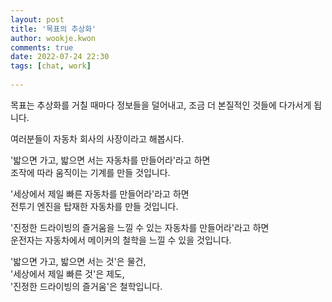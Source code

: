 ```yaml
---  
layout: post  
title: '목표의 추상화'  
author: wookje.kwon  
comments: true  
date: 2022-07-24 22:30  
tags: [chat, work]  
  
---  
```


목표는 추상화를 거칠 때마다 정보들을 덜어내고, 조금 더 본질적인 것들에 다가서게 됩니다.  

여러분들이 자동차 회사의 사장이라고 해봅시다.

'밟으면 가고, 밟으면 서는 자동차를 만들어라'라고 하면   
조작에 따라 움직이는 기계를 만들 것입니다.

'세상에서 제일 빠른 자동차를 만들어라'라고 하면  
전투기 엔진을 탑재한 자동차를 만들 것입니다.

'진정한 드라이빙의 즐거움을 느낄 수 있는 자동차를 만들어라'라고 하면  
운전자는 자동차에서 메이커의 철학을 느낄 수 있을 것입니다.

'밟으면 가고, 밟으면 서는 것'은 물건,  
'세상에서 제일 빠른 것'은 제도,  
'진정한 드라이빙의 즐거움'은 철학입니다.  
